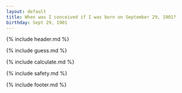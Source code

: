 ```yaml
---
layout: default
title: When was I conceived if I was born on September 29, 1901?
birthday: Sept 29, 1901
---
```


{% include header.md %}

{% include guess.md %}

{% include calculate.md %}

{% include safety.md %}

{% include footer.md %}



